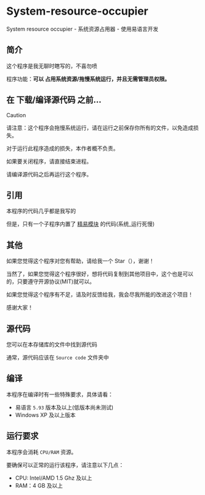 # System-resource-occupier
System resource occupier - 系统资源占用器 - 使用易语言开发

## 简介

这个程序是我无聊时瞎写的，不喜勿喷

程序功能：**可以 占用系统资源/拖慢系统运行，并且无需管理员权限。**

## 在 下载/编译源代码 之前...

> [!CAUTION]
> 请注意：这个程序会拖慢系统运行，请在运行之前保存你所有的文件，以免造成损失。
> 
> 对于运行此程序造成的损失，本作者概不负责。
> 
> 如果要关闭程序，请直接结束进程。
> 
> 请编译源代码之后再运行这个程序。

## 引用

本程序的代码几乎都是我写的

但是，只有一个子程序内置了 [精易模块](https://ec.125.la/) 的代码(系统_运行死慢)

## 其他

如果您觉得这个程序对您有帮助，请给我一个 Star（），谢谢！

当然了，如果您觉得这个程序很好，想将代码复制到其他项目中，这个也是可以的，只要遵守开源协议(MIT)就可以。

如果您觉得这个程序有不足，请及时反馈给我，我会尽我所能的改进这个项目！

感谢大家！

## 源代码

您可以在本存储库的文件中找到源代码

通常，源代码应该在 `Source code` 文件夹中

## 编译

本程序在编译时有一些特殊要求，具体请看：

 - 易语言 `5.93` 版本及以上(低版本尚未测试)
 - Windows XP 及以上版本

## 运行要求

本程序会消耗 `CPU/RAM` 资源。

要确保可以正常的运行该程序，请注意以下几点：

 - CPU: Intel/AMD 1.5 Ghz 及以上
 - RAM：4 GB 及以上
